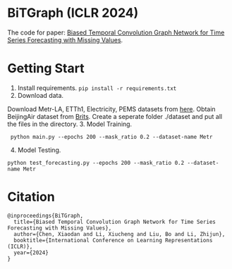 # BiTGraph (ICLR 2024)
The code for paper: [Biased Temporal Convolution Graph Network for Time Series Forecasting with Missing Values](https://openreview.net/pdf?id=O9nZCwdGcG). 

# Getting Start

1. Install requirements. `pip install -r requirements.txt`
2. Download data.

  Download Metr-LA, ETTh1, Electricity, PEMS datasets from [here](https://drive.google.com/file/d/1uOCHzx-xEAIfrPAiyQIy7pgwPvE6itj3/view?usp=sharing). Obtain BeijingAir dataset from [Brits](https://papers.nips.cc/paper_files/paper/2018/file/734e6bfcd358e25ac1db0a4241b95651-Paper.pdf). Create a seperate folder ./dataset and put all the files in the directory.
3. Model Training.
   
` python main.py --epochs 200 --mask_ratio 0.2 --dataset-name Metr`
 
4. Model Testing.

`python test_forecasting.py --epochs 200 --mask_ratio 0.2 --dataset-name Metr`


# Citation

```
@inproceedings{BiTGraph, 
  title={Biased Temporal Convolution Graph Network for Time Series Forecasting with Missing Values},
  author={Chen, Xiaodan and Li, Xiucheng and Liu, Bo and Li, Zhijun},
  booktitle={International Conference on Learning Representations (ICLR)},
  year={2024}
}
```



